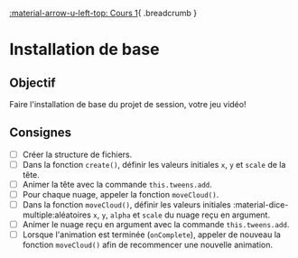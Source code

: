 [:material-arrow-u-left-top: Cours 1](../cours01.md){ .breadcrumb }

# Installation de base

## Objectif

Faire l'installation de base du projet de session, votre jeu vidéo!

## Consignes

- [ ] Créer la structure de fichiers.
- [ ] Dans la fonction `create()`, définir les valeurs initiales `x`, `y` et `scale` de la tête.
- [ ] Animer la tête avec la commande `this.tweens.add`.
- [ ] Pour chaque nuage, appeler la fonction `moveCloud()`.
- [ ] Dans la fonction `moveCloud()`, définir les valeurs initiales :material-dice-multiple:aléatoires `x`, `y`, `alpha` et `scale` du nuage reçu en argument.
- [ ] Animer le nuage reçu en argument avec la commande `this.tweens.add`.
- [ ] Lorsque l'animation est terminée (`onComplete`), appeler de nouveau la fonction `moveCloud()` afin de recommencer une nouvelle animation.
